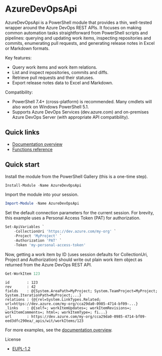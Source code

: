 # AzureDevOpsApi

AzureDevOpsApi is a PowerShell module that provides a thin, well-tested wrapper
around the Azure DevOps REST APIs. It focuses on making common automation tasks
straightforward from PowerShell scripts and pipelines: querying and updating
work items, inspecting repositories and commits, enumerating pull requests,
and generating release notes in Excel or Markdown formats.

Key features:

- Query work items and work item relations.
- List and inspect repositories, commits and diffs.
- Retrieve pull requests and their statuses.
- Export release notes data to Excel and Markdown.

Compatibility:

- PowerShell 7.4+ (cross-platform) is recommended. Many cmdlets will also work
on Windows PowerShell 5.1.
- Supports Azure DevOps Services (dev.azure.com) and on-premises Azure DevOps
Server (with appropriate API compatibility).

## Quick links

- [Documentation overview](./Docs/readme.md)
- [Functions reference](./Docs/functions/AzureDevOpsApi.md)

## Quick start

Install the module from the PowerShell Gallery (this is a one-time step).

```powershell
Install-Module -Name AzureDevOpsApi
```

Import the module into your session.

```powershell
Import-Module -Name AzureDevOpsApi
```

Set the default connection parameters for the current session. For brevity,
this example uses a Personal Access Token (PAT) for authorization.

```powershell
Set-ApiVariables `
    -CollectionUri 'https://dev.azure.com/my-org' `
    -Project 'MyProject' `
    -Authorization 'PAT' `
    -Token 'my-personal-access-token'
```

Now, getting a work item by ID (uses session defaults for CollectionUri, Project and Authorization) should write out plain work item object as returned from the Azure DevOps REST API.

```powershell
Get-WorkItem 123
```

```plaintext
id        : 123
rev       : 42
fields    : @{System.AreaPath=MyProject; System.TeamProject=MyProject; System.IterationPath=MyProject;...}
relations : {@{rel=System.LinkTypes.Related; url=https://dev.azure.com/my-org/cca29da0-0985-4714-bf09-...}
_links    : @{self=; workItemUpdates=; workItemRevisions=; workItemComments=; html=; workItemType=; fi...}
url       : https://dev.azure.com/my-org/cca29da0-0985-4714-bf09-eed3dfc290ea/_apis/wit/workItems/123
```

For more examples, see the [documentation overview](./Docs/readme.md).

License

- [EUPL-1.2](LICENSE.txt)
